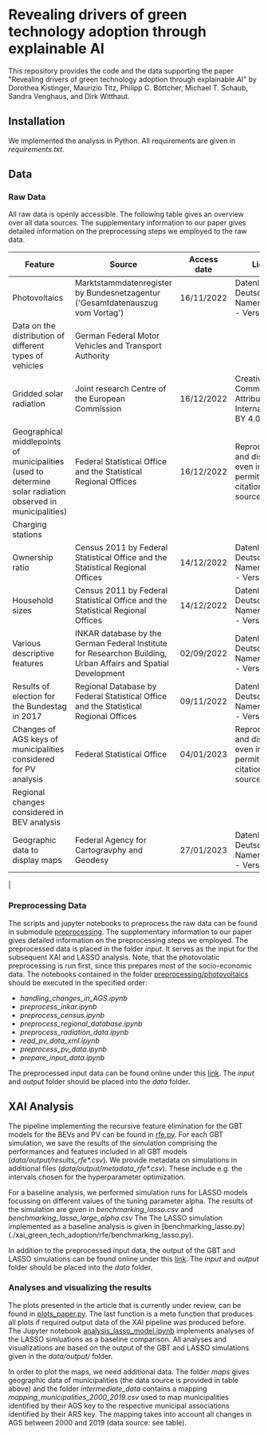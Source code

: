 # Revealing drivers of green technology adoption through explainable AI

This repository provides the code and the data supporting the paper "Revealing drivers of green technology adoption through explainable AI" by Dorothea Kistinger, Maurizio Titz, Philipp C. Böttcher, Michael T. Schaub, Sandra Venghaus, and Dirk Witthaut.

## Installation 

We implemented the analysis in Python. All requirements are given in *requirements.txt*.

## Data

### Raw Data

All raw data is openly accessible. The following table gives an overview over all data sources. The supplementary information to our paper gives detailed information on the preprocessing steps we employed to the raw data. 

| Feature | Source | Access date | License | Link | 
| ---- | ------ | ---- |-------------|---------|
|Photovoltaics | Marktstammdatenregister by Bundesnetzagentur ('Gesamtdatenauszug vom Vortag') | 16/11/2022|Datenlizenz Deutschland - Namensnennung - Version 2.0|https://www.marktstammdatenregister.de/MaStR/Datendownload|
|Data on the distribution of different types of vehicles|German Federal Motor Vehicles and Transport Authority||||
|Gridded solar radiation|Joint research Centre of the European Commission|16/12/2022|Creative Commons Attribution 4.0 International (CC BY 4.0)|https://joint-research-centre.ec.europa.eu/photovoltaic-geographical-information-system-pvgis/pvgis-data-download/sarah-solar-radiation_en|
|Geographical middlepoints of municipalities (used to determine solar radiation observed in municipalities)|Federal Statistical Office and the Statistical Regional Offices|16/12/2022|Reproduction and distribution, even in part, is permitted with citation of the source.|https://www.destatis.de/DE/Themen/Laender-Regionen/Regionales/Gemeindeverzeichnis/Administrativ/Archiv/GVAuszugJ/31122019_Auszug_GV.html|
|Charging stations|||||
|Ownership ratio|Census 2011 by Federal Statistical Office and the Statistical Regional Offices|14/12/2022|Datenlizenz Deutschland - Namensnennung - Version 2.0|https://www.zensus2011.de/SharedDocs/Downloads/DE/Pressemitteilung/DemografischeGrunddaten/csv\_GebaudeWohnungen.zip?\_\_blob=publicationFile\&v=2|
|Household sizes|Census 2011 by Federal Statistical Office and the Statistical Regional Offices|14/12/2022|Datenlizenz Deutschland - Namensnennung - Version 2.0|https://www.zensus2011.de/SharedDocs/Downloads/DE/Pressemitteilung/DemografischeGrunddaten/csv\_HaushalteFamilien.zip?\_\_blob=publicationFile\&v=2|
|Various descriptive features|INKAR database by the German Federal Institute for Researchon Building, Urban Affairs and Spatial Development|02/09/2022|Datenlizenz Deutschland - Namensnennung - Version 2.0|https://www.bbr-server.de/imagemap/inkar/download/inkar_2021.zip|
|Results of election for the Bundestag in 2017|Regional Database by Federal Statistical Office and the Statistical Regional Offices|09/11/2022|Datenlizenz Deutschland - Namensnennung - Version 2.0|https://www.regionalstatistik.de/genesis//online?operation=table&code=14111-01-03-5&bypass=true&levelindex=0&levelid=1685362760357#abreadcrumb|
|Changes of AGS keys of municipalities considered for PV analysis|Federal Statistical Office|04/01/2023|Reproduction and distribution, even in part, is permitted with citation of the source.|https://www.destatis.de/DE/Themen/Laender-Regionen/Regionales/Gemeindeverzeichnis/Namens-Grenz-Aenderung/namens-grenz-aenderung.html|
Regional changes considered in BEV analysis|||||
|Geographic data to display maps|Federal Agency for Cartogravphy and Geodesy|27/01/2023|Datenlizenz Deutschland - Namensnennung - Version 2.0|https://daten.gdz.bkg.bund.de/produkte/vg/vg250_ebenen_1231/2020/vg250_12-31.gk3.shape.ebenen.zip|
|

### Preprocessing Data
The scripts and jupyter notebooks to preprocess the raw data can be found in submodule [preprocessing](./xai_green_tech_adoption/preprocessing/). The supplementary information to our paper gives detailed information on the preprocessing steps we employed. The preprocessed data is placed in the folder *input*. It serves as the input for the subsequent XAI and LASSO analysis. 
Note, that the photovolatic preprocessing is run first, since this prepares most of the socio-economic data. The notebooks contained in the folder [preprocessing/photovoltaics](./xai_green_tech_adoption/preprocessing/photovoltaics) should be executed in the specified order: 
- *handling_changes_in_AGS.ipynb*
- *preprocess_inkar.ipynb*
- *preprocess_census.ipynb*
- *preprocess_regional_database.ipynb*
- *preprocess_radiation_data.ipynb*
- *read_pv_data_xml.ipynb*
- *preprocess_pv_data.ipynb*
- *prepare_input_data.ipynb*

The preprocessed input data can be found online under this [link](https://fz-juelich.sciebo.de/s/NTFUvDD0Sx7sTac). The *input* and *output* folder should be placed into the *data* folder.

## XAI Analysis
The pipeline implementing the recursive feature elimination for the GBT models for the BEVs and PV can be found in [rfe.py](./xai_green_tech_adoption/rfe/rfe.py). For each GBT simulation, we save the results of the simulation comprising the performances and features included in all GBT models (*data/output/results_rfe\*.csv*). We provide metadata on simulations in additional files (*data/output/metadata_rfe\*.csv*). These include e.g. the intervals chosen for the hyperparameter optimization. 

For a baseline analysis, we performed simulation runs for LASSO models focussing on different values of the tuning parameter alpha. The results of the simulation are given in *benchmarking_lasso.csv* and *benchmarking_lasso_large_alpha.csv* The The LASSO simulation implemented as a baseline analysis is given in [benchmarking_lasso.py] (./xai_green_tech_adoption/rfe/benchmarking_lasso.py).

In addition to the preprocessed input data, the output of the GBT and LASSO simulations can be found online under this [link](https://fz-juelich.sciebo.de/s/NTFUvDD0Sx7sTac). The *input* and *output* folder should be placed into the *data* folder.

### Analyses and visualizing the results

The plots presented in the article that is currently under review, can be found in [plots_paper.py](./xai_green_tech_adoption/plots_paper.py). The last function is a meta function that produces all plots if required output data of the XAI pipeline was produced before. The Jupyter notebook [analysis_lasso_model.ipynb](./xai_green_tech_adoption/shap_analysis/analysis_lasso_model.ipynb) implements analyses of the LASSO simluations as a baseline comparison. All analyses and visualizations are based on the output of the GBT and LASSO simulations given in the *data/output/* folder. 

In order to plot the maps, we need additional data. The folder *maps* gives geographic data of municipalities (the data source is provided in table above) and the folder *intermediate_data* contains a mapping *mapping_municipalities_2000_2019.csv* used to map municipalities identified by their AGS key to the respective municipal associations identified by their ARS key. The mapping takes into account all changes in AGS between 2000 and 2019 (data source: see table).


